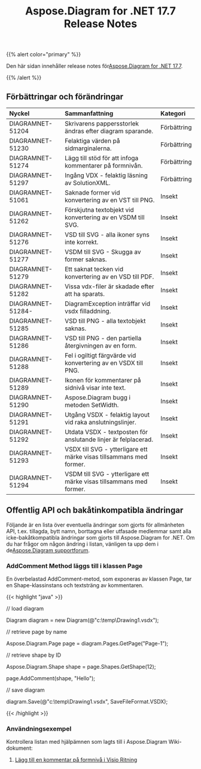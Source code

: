 ﻿---
title: Aspose.Diagram for .NET 17.7 Release Notes
type: docs
weight: 60
url: /sv/net/aspose-diagram-for-net-17-7-release-notes/
---
{{% alert color="primary" %}} 

 Den här sidan innehåller release notes för[Aspose.Diagram for .NET 17.7](https://www.nuget.org/packages/Aspose.Diagram/17.7.0).

{{% /alert %}} 
## **Förbättringar och förändringar**

|**Nyckel**|**Sammanfattning**|**Kategori**|
|:- |:- |:- |
|DIAGRAMNET-51204|Skrivarens pappersstorlek ändras efter diagram sparande.|Förbättring|
|DIAGRAMNET-51230|Felaktiga värden på sidmarginalerna.|Förbättring|
|DIAGRAMNET-51274|Lägg till stöd för att infoga kommentarer på formnivån.|Förbättring|
|DIAGRAMNET-51297|Ingång VDX - felaktig läsning av SolutionXML.|Förbättring|
|DIAGRAMNET-51061|Saknade former vid konvertering av en VST till PNG.|Insekt|
|DIAGRAMNET-51262|Förskjutna textobjekt vid konvertering av en VSDM till SVG.|Insekt|
|DIAGRAMNET-51276|VSD till SVG - alla ikoner syns inte korrekt.|Insekt|
|DIAGRAMNET-51277|VSDM till SVG - Skugga av former saknas.|Insekt|
|DIAGRAMNET-51279|Ett saknat tecken vid konvertering av en VSD till PDF.|Insekt|
|DIAGRAMNET-51282|Vissa vdx-filer är skadade efter att ha sparats.|Insekt|
|DIAGRAMNET-51284-|DiagramException inträffar vid vsdx filladdning.|Insekt|
|DIAGRAMNET-51285|VSD till PNG - alla textobjekt saknas.|Insekt|
|DIAGRAMNET-51286|VSD till PNG - den partiella återgivningen av en form.|Insekt|
|DIAGRAMNET-51288|Fel i ogiltigt färgvärde vid konvertering av en VSDX till PNG.|Insekt|
|DIAGRAMNET-51289|Ikonen för kommentarer på sidnivå visar inte text.|Insekt|
|DIAGRAMNET-51290|Aspose.Diagram bugg i metoden SetWidth.|Insekt|
|DIAGRAMNET-51291|Utgång VSDX - felaktig layout vid raka anslutningslinjer.|Insekt|
|DIAGRAMNET-51292|Utdata VSDX - textposten för anslutande linjer är felplacerad.|Insekt|
|DIAGRAMNET-51293|VSDX till SVG - ytterligare ett märke visas tillsammans med former.|Insekt|
|DIAGRAMNET-51294|VSDM till SVG - ytterligare ett märke visas tillsammans med former.|Insekt|
## **Offentlig API och bakåtinkompatibla ändringar**
Följande är en lista över eventuella ändringar som gjorts för allmänheten API, t.ex. tillagda, bytt namn, borttagna eller utfasade medlemmar samt alla icke-bakåtkompatibla ändringar som gjorts till Aspose.Diagram for .NET. Om du har frågor om någon ändring i listan, vänligen ta upp dem i de[Aspose.Diagram supportforum](https://forum.aspose.com/c/diagram/17).
### **AddComment Method läggs till i klassen Page**
En överbelastad AddComment-metod, som exponeras av klassen Page, tar en Shape-klassinstans och textsträng av kommentaren.

{{< highlight "java" >}}

 // load diagram

Diagram diagram = new Diagram(@"c:\temp\Drawing1.vsdx");

// retrieve page by name

Aspose.Diagram.Page page = diagram.Pages.GetPage("Page-1");

// retrieve shape by ID

Aspose.Diagram.Shape shape = page.Shapes.GetShape(12);

page.AddComment(shape, "Hello");

// save diagram

diagram.Save(@"c:\temp\Drawing1.vsdx", SaveFileFormat.VSDX);

{{< /highlight >}}
### **Användningsexempel**
Kontrollera listan med hjälpämnen som lagts till i Aspose.Diagram Wiki-dokument:

1. [Lägg till en kommentar på formnivå i Visio Ritning](/diagram/sv/net/working-with-comments/#workingwithcomments-addashape-levelcommentinvisiodrawing)
